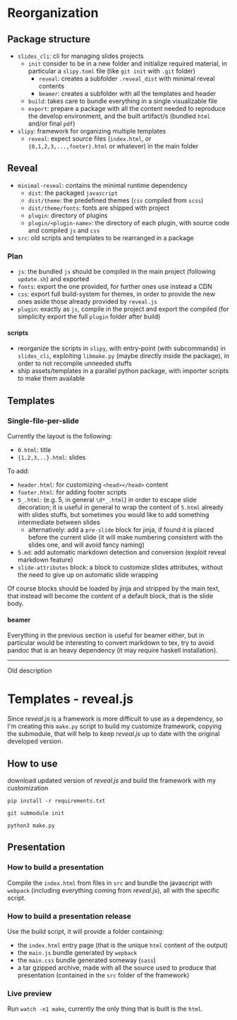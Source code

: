 # Reorganization

## Package structure

- `slides_cli`: cli for managing slides projects
  - `init` consider to be in a new folder and initialize required material, in
    particular a `slipy.toml` file (like `git init` with `.git` folder)
    - `reveal`: creates a subfolder `.reveal_dist` with minimal reveal contents
    - `beamer`: creates a subfolder with all the templates and header
  - `build`: takes care to bundle everything in a single visualizable file
  - `export`: prepare a package with all the content needed to reproduce the
    develop environment, and the built artifact/s (bundled `html` and/or final `pdf`)
- `slipy`: framework for organizing multiple templates
  - `reveal`: expect source files (`index.html`, or `{0,1,2,3,...,footer}.html`
    or whatever) in the main folder

## Reveal

- `minimal-reveal`: contains the minimal runtime dependency
  - `dist`: the packaged `javascript`
  - `dist/theme`: the predefined themes (`css` compiled from `scss`)
  - `dist/theme/fonts`: fonts are shipped with project
  - `plugin`: directory of plugins
  - `plugin/<plugin-name>`: the directory of each plugin, with source code and
    compiled `js` and `css`
- `src`: old scripts and templates to be rearranged in a package

### Plan

- `js`: the bundled `js` should be compiled in the main project (following
  `update.sh`) and exported
- `fonts`: export the one provided, for further ones use instead a CDN
- `css`: export full build-system for themes, in order to provide the new ones
  aside those already provided by `reveal.js`
- `plugin`: exactly as `js`, compile in the project and export the compiled (for
  simplicity export the full `plugin` folder after build)

#### scripts

- reorganize the scripts in `slipy`, with entry-point (with subcommands) in
  `slides_cli`, exploiting `libmake.py` (maybe directly inside the package), in
  order to not recompile unneeded stuffs
- ship assets/templates in a parallel python package, with importer scripts to
  make them available

## Templates

### Single-file-per-slide

Currently the layout is the following:

- `0.html`: title
- `{1,2,3,..}.html`: slides

To add:

- `header.html`: for customizing `<head></head>` content
- `footer.html`: for adding footer scripts
- `5_.html`: (e.g. 5, in general `\d*_.html`) in order to escape slide
  decoration; it is useful in general to wrap the content of `5.html` already
  with slides stuffs, but sometimes you would like to add something
  intermediate between slides
  - alternatively: add a `pre-slide` block for jinja, if found it is placed
    before the current slide (it will make numbering consistent with the
    slides one, and will avoid fancy naming)
- `5.md`: add automatic markdown detection and conversion (exploit reveal
  markdown feature)
- `slide-attributes` block: a block to customize slides attributes, without the
  need to give up on automatic slide wrapping

Of course blocks should be loaded by jinja and stripped by the main text, that
instead will become the content of a default block, that is the slide body.

#### beamer

Everything in the previous section is useful for beamer either, but in
particular would be interesting to convert markdown to tex, try to avoid pandoc
that is an heavy dependency (it may require haskell installation).

---

Old description

# Templates - reveal.js

Since _reveal.js_ is a framework is more difficult to use as a dependency, so
I'm creating this `make.py` script to build my customize framework, copying the
submodule, that will help to keep _reveal.js_ up to date with the original
developed version.

## How to use

download updated version of _reveal.js_ and build the framework with my
customization

```shell
pip install -r requirements.txt

git submodule init

python3 make.py
```

## Presentation

### How to build a presentation

Compile the `index.html` from files in `src` and bundle the javascript with
`webpack` (including everything coming from _reveal.js_), all with the specific
script.

### How to build a presentation release

Use the build script, it will provide a folder containing:

- the `index.html` entry page (that is the unique `html` content of the output)
- the `main.js` bundle generated by `wepback`
- the `main.css` bundle generated someway (`sass`)
- a tar gzipped archive, made with all the source used to produce that
  presentation (contained in the `src` folder of the framework)

### Live preview

Run `watch -n1 make`, currently the only thing that is built is the `html`.
